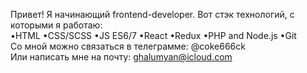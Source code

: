 Привет! Я начинающий frontend-developer. Вот стэк технологий, с которыми я работаю:  
•HTML •CSS/SCSS •JS ES6/7 •React •Redux •PHP and Node.js •Git  
Cо мной можно связаться в телеграмме: @coke666ck  
Или написать мне на почту: ghalumyan@icloud.com  	
